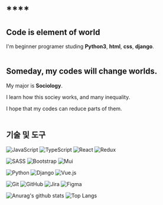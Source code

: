 # ****

## **Code is element of world**


I'm beginner programer studing **Python3**, **html**, **css**, **django**.
<br/><br/>

## **Someday, my codes will change worlds.**

My major is **Sociology**.

I learn how this sociey works, and many inequality.

I hope that my codes can reduce parts of them.
<br/><br/>

## **기술 및 도구**
![JavaScript](https://img.shields.io/badge/javascript-F7DF1E.svg?style=for-the-badge&logo=javascript&logoColor=black)
![TypeScript](https://img.shields.io/badge/typescript-3178C6.svg?style=for-the-badge&logo=typescript&logoColor=black)
![React](https://img.shields.io/badge/react-61DAFB.svg?style=for-the-badge&logo=react&logoColor=black)
![Redux](https://img.shields.io/badge/redux-764ABC.svg?style=for-the-badge&logo=redux&logoColor=white)


![SASS](https://img.shields.io/badge/SASS-hotpink.svg?style=for-the-badge&logo=SASS&logoColor=white)
![Bootstrap](https://img.shields.io/badge/bootstrap-7952B3?style=for-the-badge&logo=bootstrap&logoColor=white)
![Mui](https://img.shields.io/badge/mui-D3D3D3?style=for-the-badge&logo=MUI&logoColor=#007FFF)

![Python](https://img.shields.io/badge/python-3670A0?style=for-the-badge&logo=python&logoColor=ffdd54) 
![Django](https://img.shields.io/badge/django-%23092E20.svg?style=for-the-badge&logo=django&logoColor=white) 
![Vue.js](https://img.shields.io/badge/vue.js-4FC08D?style=for-the-badge&logo=vue.js&logoColor=white)

![Git](https://img.shields.io/badge/git-%23F05033.svg?style=for-the-badge&logo=git&logoColor=white) 
![GitHub](https://img.shields.io/badge/github-%23121011.svg?style=for-the-badge&logo=github&logoColor=white) 
![Jira](https://img.shields.io/badge/Jira-0052CC.svg?style=for-the-badge&logo=Jira&logoColor=white)
![Figma](https://img.shields.io/badge/Figma-F24E1E?style=for-the-badge&logo=figma&logoColor=white)

![Anurag's github stats](https://github-readme-stats.vercel.app/api?username=Rlack97)
![Top Langs](https://github-readme-stats.vercel.app/api/top-langs/?username=Rlack97&layout=compact)
